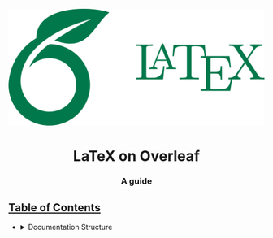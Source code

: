 <div id="guide-logo" align="center">
    <br />
    <img src="./data/tutorial/LaTeX-on-Overleaf.svg" alt="LaTeX on Overleaf" width="512"/>
    <h1>LaTeX on Overleaf</h1>
    <h3>A guide</h3>
</div>

[//]: # (------------------------------------------------)

## [Table of Contents](#TOC)

<ul>
    <!--Documentation Structure-->
    <li>
        <details>
            <summary>
                Documentation Structure
            </summary>
            <p>
                <ul>
                    <li>
                        <p><a href="./cmds/"> Custom macros </a></p>
                    </li>
                    <li>
                        <p><a href="./latexmkrc"> Compiling parameters </a></p>
                    </li>
                    <li>
                        <p><a href="./defs/"> Definitions </a></p>
                    </li>
                    <li>
                        <p><a href="./data/"> Data </a></p>
                    </li>
                    <li>
                        <p><a href="./main.tex"> Main file </a></p>
                    </li>
                    <li>
                        <p><a href="./src/"> Documents and sections </a></p>
                    </li>
                    <li>
                        <p><a href="./tools/"> Tools and settings </a></p>
                    </li>
                </ul>
            </p>
        </details>
    </li>
</ul>
